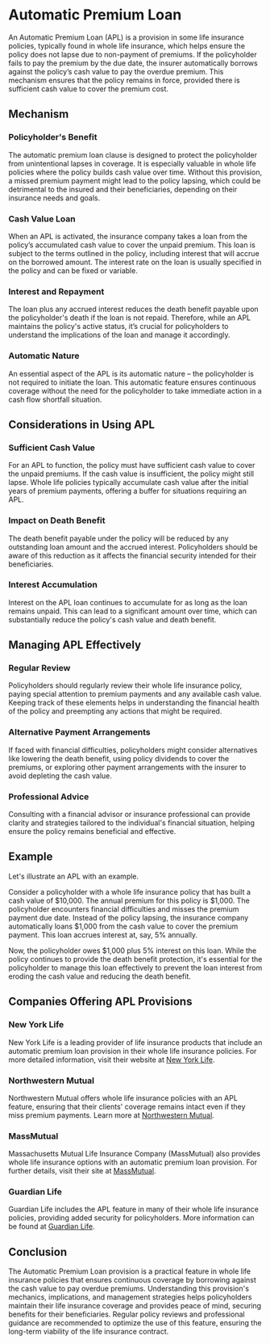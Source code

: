 # Automatic Premium Loan

An Automatic Premium Loan (APL) is a provision in some life insurance policies, typically found in whole life insurance, which helps ensure the policy does not lapse due to non-payment of premiums. If the policyholder fails to pay the premium by the due date, the insurer automatically borrows against the policy’s cash value to pay the overdue premium. This mechanism ensures that the policy remains in force, provided there is sufficient cash value to cover the premium cost.

## Mechanism

### Policyholder's Benefit
The automatic premium loan clause is designed to protect the policyholder from unintentional lapses in coverage. It is especially valuable in whole life policies where the policy builds cash value over time. Without this provision, a missed premium payment might lead to the policy lapsing, which could be detrimental to the insured and their beneficiaries, depending on their insurance needs and goals.

### Cash Value Loan
When an APL is activated, the insurance company takes a loan from the policy’s accumulated cash value to cover the unpaid premium. This loan is subject to the terms outlined in the policy, including interest that will accrue on the borrowed amount. The interest rate on the loan is usually specified in the policy and can be fixed or variable.

### Interest and Repayment
The loan plus any accrued interest reduces the death benefit payable upon the policyholder's death if the loan is not repaid. Therefore, while an APL maintains the policy's active status, it’s crucial for policyholders to understand the implications of the loan and manage it accordingly.

### Automatic Nature
An essential aspect of the APL is its automatic nature – the policyholder is not required to initiate the loan. This automatic feature ensures continuous coverage without the need for the policyholder to take immediate action in a cash flow shortfall situation.

## Considerations in Using APL

### Sufficient Cash Value
For an APL to function, the policy must have sufficient cash value to cover the unpaid premiums. If the cash value is insufficient, the policy might still lapse. Whole life policies typically accumulate cash value after the initial years of premium payments, offering a buffer for situations requiring an APL.

### Impact on Death Benefit
The death benefit payable under the policy will be reduced by any outstanding loan amount and the accrued interest. Policyholders should be aware of this reduction as it affects the financial security intended for their beneficiaries.

### Interest Accumulation
Interest on the APL loan continues to accumulate for as long as the loan remains unpaid. This can lead to a significant amount over time, which can substantially reduce the policy's cash value and death benefit.

## Managing APL Effectively

### Regular Review
Policyholders should regularly review their whole life insurance policy, paying special attention to premium payments and any available cash value. Keeping track of these elements helps in understanding the financial health of the policy and preempting any actions that might be required.

### Alternative Payment Arrangements
If faced with financial difficulties, policyholders might consider alternatives like lowering the death benefit, using policy dividends to cover the premiums, or exploring other payment arrangements with the insurer to avoid depleting the cash value.

### Professional Advice
Consulting with a financial advisor or insurance professional can provide clarity and strategies tailored to the individual's financial situation, helping ensure the policy remains beneficial and effective.

## Example

Let's illustrate an APL with an example.

Consider a policyholder with a whole life insurance policy that has built a cash value of $10,000. The annual premium for this policy is $1,000. The policyholder encounters financial difficulties and misses the premium payment due date. Instead of the policy lapsing, the insurance company automatically loans $1,000 from the cash value to cover the premium payment. This loan accrues interest at, say, 5% annually.

Now, the policyholder owes $1,000 plus 5% interest on this loan. While the policy continues to provide the death benefit protection, it's essential for the policyholder to manage this loan effectively to prevent the loan interest from eroding the cash value and reducing the death benefit.

## Companies Offering APL Provisions

### New York Life
New York Life is a leading provider of life insurance products that include an automatic premium loan provision in their whole life insurance policies. For more detailed information, visit their website at [New York Life](https://www.newyorklife.com).

### Northwestern Mutual
Northwestern Mutual offers whole life insurance policies with an APL feature, ensuring that their clients' coverage remains intact even if they miss premium payments. Learn more at [Northwestern Mutual](https://www.northwesternmutual.com).

### MassMutual
Massachusetts Mutual Life Insurance Company (MassMutual) also provides whole life insurance options with an automatic premium loan provision. For further details, visit their site at [MassMutual](https://www.massmutual.com).

### Guardian Life
Guardian Life includes the APL feature in many of their whole life insurance policies, providing added security for policyholders. More information can be found at [Guardian Life](https://www.guardianlife.com).

## Conclusion

The Automatic Premium Loan provision is a practical feature in whole life insurance policies that ensures continuous coverage by borrowing against the cash value to pay overdue premiums. Understanding this provision's mechanics, implications, and management strategies helps policyholders maintain their life insurance coverage and provides peace of mind, securing benefits for their beneficiaries. Regular policy reviews and professional guidance are recommended to optimize the use of this feature, ensuring the long-term viability of the life insurance contract.
